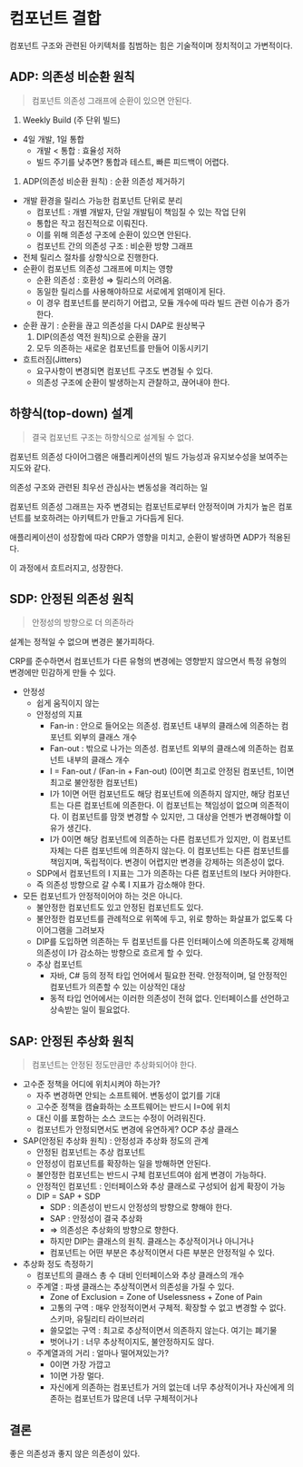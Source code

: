 # 컴포넌트 결합

컴포넌트 구조와 관련된 아키텍처를 침범하는 힘은 기술적이며 정치적이고 가변적이다.

## ADP: 의존성 비순환 원칙

> 컴포넌트 의존성 그래프에 순환이 있으면 안된다.

1. Weekly Build (주 단위 빌드)

- 4일 개발, 1일 통합
  - 개발 < 통합 : 효율성 저하
  - 빌드 주기를 낮추면? 통합과 테스트, 빠른 피드백이 어렵다.

1. ADP(의존성 비순환 원칙) : 순환 의존성 제거하기

- 개발 환경을 릴리스 가능한 컴포넌트 단위로 분리
  - 컴포넌트 : 개별 개발자, 단일 개발팀이 책임질 수 있는 작업 단위
  - 통합은 작고 점진적으로 이뤄진다.
  - 이를 위해 의존성 구조에 순환이 있으면 안된다.
  - 컴포넌트 간의 의존성 구조 : 비순환 방향 그래프
- 전체 릴리스 절차를 상향식으로 진행한다.
- 순환이 컴포넌트 의존성 그래프에 미치는 영향
  - 순환 의존성 : 호환성 ⇒ 릴리스의 어려움.
  - 동일한 릴리스를 사용해야하므로 서로에게 얽매이게 된다.
  - 이 경우 컴포넌트를 분리하기 어렵고, 모듈 개수에 따라 빌드 관련 이슈가 증가한다.
- 순환 끊기 : 순환을 끊고 의존성을 다시 DAP로 원상복구
  1. DIP(의존성 역전 원칙)으로 순환을 끊기
  2. 모두 의존하는 새로운 컴포넌트를 만들어 이동시키기
- 흐트러짐(Jitters)
  - 요구사항이 변경되면 컴포넌트 구조도 변경될 수 있다.
  - 의존성 구조에 순환이 발생하는지 관찰하고, 끊어내야 한다.

## 하향식(top-down) 설계

> 결국 컴포넌트 구조는 하향식으로 설계될 수 없다.

컴포넌트 의존성 다이어그램은 애플리케이션의 빌드 가능성과 유지보수성을 보여주는 지도와 같다.

의존성 구조와 관련된 최우선 관심사는 변동성을 격리하는 일

컴포넌트 의존성 그래프는 자주 변경되는 컴포넌트로부터 안정적이며 가치가 높은 컴포넌트를 보호하려는 아키텍트가 만들고 가다듬게 된다.

애플리케이션이 성장함에 따라 CRP가 영향을 미치고, 순환이 발생하면 ADP가 적용된다.

이 과정에서 흐트러지고, 성장한다.

## SDP: 안정된 의존성 원칙

> 안정성의 방향으로 더 의존하라

설계는 정적일 수 없으며 변경은 불가피하다.

CRP를 준수하면서 컴포넌트가 다른 유형의 변경에는 영향받지 않으면서 특정 유형의 변경에만 민감하게 만들 수 있다.

- 안정성
  - 쉽게 움직이지 않는
  - 안정성의 지표
    - Fan-in : 안으로 들어오는 의존성. 컴포넌트 내부의 클래스에 의존하는 컴포넌트 외부의 클래스 개수
    - Fan-out : 밖으로 나가는 의존성. 컴포넌트 외부의 클래스에 의존하는 컴포넌트 내부의 클래스 개수
    - I = Fan-out / (Fan-in + Fan-out) (0이면 최고로 안정된 컴포넌트, 1이면 최고로 불안정한 컴포넌트)
    - I가 1이면 어떤 컴포넌트도 해당 컴포넌트에 의존하지 않지만, 해당 컴포넌트는 다른 컴포넌트에 의존한다. 이 컴포넌트는 책임성이 없으며 의존적이다. 이 컴포넌트를 맘껏 변경할 수 있지만, 그 대상을 언젠가 변경해야할 이유가 생긴다.
    - I가 0이면 해당 컴포넌트에 의존하는 다른 컴포넌트가 있지만, 이 컴포넌트 자체는 다른 컴포넌트에 의존하지 않는다. 이 컴포넌트는 다른 컴포넌트를 책임지며, 독립적이다. 변경이 어렵지만 변경을 강제하는 의존성이 없다.
  - SDP에서 컴포넌트의 I 지표는 그가 의존하는 다른 컴포넌트의 I보다 커야한다.
  - 즉 의존성 방향으로 갈 수록 I 지표가 감소해야 한다.
- 모든 컴포넌트가 안정적이어야 하는 것은 아니다.
  - 불안정한 컴포넌트도 있고 안정된 컴포넌트도 있다.
  - 불안정한 컴포넌트를 관례적으로 위쪽에 두고, 위로 향하는 화살표가 없도록 다이어그램을 그려보자
  - DIP를 도입하면 의존하는 두 컴포넌트를 다른 인터페이스에 의존하도록 강제해 의존성이 I가 감소하는 방향으로 흐르게 할 수 있다.
  - 추상 컴포넌트
    - 자바, C# 등의 정적 타입 언어에서 필요한 전략. 안정적이며, 덜 안정적인 컴포넌트가 의존할 수 있는 이상적인 대상
    - 동적 타입 언어에서는 이러한 의존성이 전혀 없다. 인터페이스를 선언하고 상속받는 일이 필요없다.

## SAP: 안정된 추상화 원칙

> 컴포넌트는 안정된 정도만큼만 추상화되어야 한다.

- 고수준 정책을 어디에 위치시켜야 하는가?
  - 자주 변경하면 안되는 소프트웨어. 변동성이 없기를 기대
  - 고수준 정책을 캠슐화하는 소프트웨어는 반드시 I=0에 위치
  - 대신 이를 포함하는 소스 코드는 수정이 어려워진다.
  - 컴포넌트가 안정되면서도 변경에 유연하게? OCP 추상 클래스
- SAP(안정된 추상화 원칙) : 안정성과 추상화 정도의 관계
  - 안정된 컴포넌트는 추상 컴포넌트
  - 안정성이 컴포넌트를 확장하는 일을 방해하면 안된다.
  - 불안정한 컴포넌트는 반드시 구체 컴포넌트여야 쉽게 변경이 가능하다.
  - 안정적인 컴포넌트 : 인터페이스와 추상 클래스로 구성되어 쉽게 확장이 가능
  - DIP = SAP + SDP
    - SDP : 의존성이 반드시 안정성의 방향으로 향해야 한다.
    - SAP : 안정성이 결국 추상화
    - ⇒ 의존성은 추상화의 방향으로 향한다.
    - 하지만 DIP는 클래스의 원칙. 클래스는 추상적이거나 아니거나
    - 컴포넌트는 어떤 부분은 추상적이면서 다른 부분은 안정적일 수 있다.
- 추상화 정도 측정하기
  - 컴포넌트의 클래스 총 수 대비 인터페이스와 추상 클래스의 개수
  - 주계열 : 파생 클래스는 추상적이면서 의존성을 가질 수 있다.
    - Zone of Exclusion = Zone of Uselessness + Zone of Pain
    - 고통의 구역 : 매우 안정적이면서 구체적. 확장할 수 없고 변경할 수 없다. 스키마, 유틸리티 라이브러리
    - 쓸모없는 구역 : 최고로 추상적이면서 의존하지 않는다. 여기는 폐기물
    - 벗어나기 : 너무 추상적이지도, 불안정하지도 않다.
  - 주계열과의 거리 : 얼마나 떨어져있는가?
    - 0이면 가장 가깝고
    - 1이면 가장 멀다.
    - 자신에게 의존하는 컴포넌트가 거의 없는데 너무 추상적이거나 자신에게 의존하는 컴포넌트가 많은데 너무 구체적이거나

## 결론

좋은 의존성과 좋지 않은 의존성이 있다.
